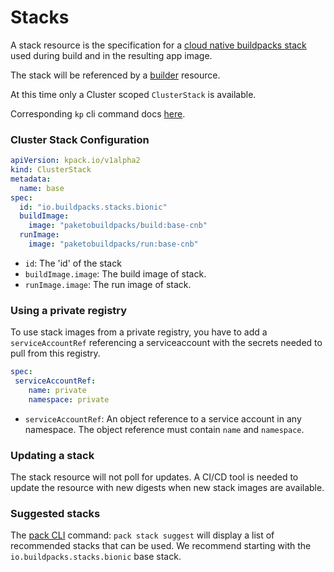 # Stacks

A stack resource is the specification for a [cloud native buildpacks stack](https://buildpacks.io/docs/concepts/components/stack/) used during build and in the resulting app image.

The stack will be referenced by a [builder](builders.md) resource.

At this time only a Cluster scoped `ClusterStack` is available.

Corresponding `kp` cli command docs [here](https://github.com/vmware-tanzu/kpack-cli/blob/main/docs/kp_clusterstack.md).

### <a id='cluster-store'></a>Cluster Stack Configuration

```yaml
apiVersion: kpack.io/v1alpha2
kind: ClusterStack
metadata:
  name: base
spec:
  id: "io.buildpacks.stacks.bionic"
  buildImage:
    image: "paketobuildpacks/build:base-cnb"
  runImage:
    image: "paketobuildpacks/run:base-cnb"
```

* `id`:  The 'id' of the stack
* `buildImage.image`: The build image of stack.
* `runImage.image`: The run image of stack.

### Using a private registry

To use stack images from a private registry, you have to add a `serviceAccountRef` referencing a serviceaccount with the secrets needed to pull from this registry.

```yaml
spec:
 serviceAccountRef:
    name: private
    namespace: private
```

* `serviceAccountRef`: An object reference to a service account in any namespace. The object reference must contain `name` and `namespace`.

### Updating a stack

The stack resource will not poll for updates. A CI/CD tool is needed to update the resource with new digests when new stack images are available.

### Suggested stacks

The [pack CLI](https://github.com/buildpacks/pack) command: `pack stack suggest` will display a list of recommended stacks that can be used. We recommend starting with the `io.buildpacks.stacks.bionic` base stack.
